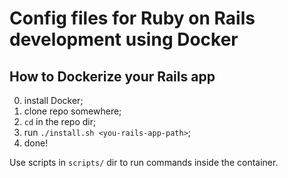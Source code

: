 # Config files for Ruby on Rails development using Docker

## How to Dockerize your Rails app

0. install Docker;
1. clone repo somewhere;
2. `cd` in the repo dir;
3. run `./install.sh <you-rails-app-path>`;
4. done!

Use scripts in `scripts/` dir to run commands inside the container.
